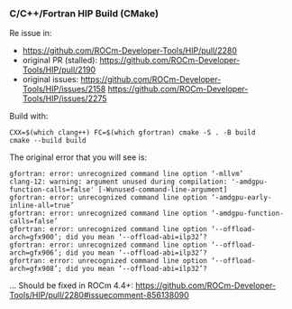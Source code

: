### C/C++/Fortran HIP Build (CMake)

Re issue in:
- https://github.com/ROCm-Developer-Tools/HIP/pull/2280
- original PR (stalled): https://github.com/ROCm-Developer-Tools/HIP/pull/2190
- original issues: https://github.com/ROCm-Developer-Tools/HIP/issues/2158 https://github.com/ROCm-Developer-Tools/HIP/issues/2275

Build with:
```
CXX=$(which clang++) FC=$(which gfortran) cmake -S . -B build
cmake --build build
```

The original error that you will see is:
```
gfortran: error: unrecognized command line option ‘-mllvm’
clang-12: warning: argument unused during compilation: '-amdgpu-function-calls=false' [-Wunused-command-line-argument]
gfortran: error: unrecognized command line option ‘-amdgpu-early-inline-all=true’
gfortran: error: unrecognized command line option ‘-amdgpu-function-calls=false’
gfortran: error: unrecognized command line option ‘--offload-arch=gfx900’; did you mean ‘--offload-abi=ilp32’?
gfortran: error: unrecognized command line option ‘--offload-arch=gfx906’; did you mean ‘--offload-abi=ilp32’?
gfortran: error: unrecognized command line option ‘--offload-arch=gfx908’; did you mean ‘--offload-abi=ilp32’?
```

... Should be fixed in ROCm 4.4+: https://github.com/ROCm-Developer-Tools/HIP/pull/2280#issuecomment-856138090
